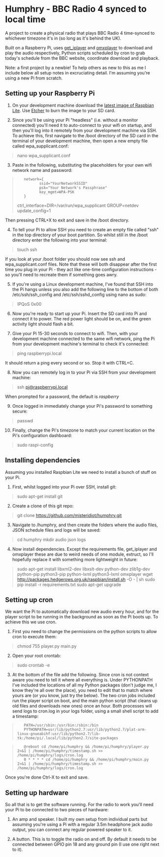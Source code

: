 # Humphry - BBC Radio 4 synced to local time

A project to create a physical radio that plays BBC Radio 4 time-synced to whichever timezone it's in (so long as it's behind the UK).

Built on a Raspberry Pi, uses [get_iplayer](https://github.com/get-iplayer/get_iplayer) and [omxplayer](https://github.com/popcornmix/omxplayer) to download and play the audio respectively, Python scripts scheduled by cron to grab today's schedule from the BBC website, coordinate download and playback.

Note: a first project by a newbie! To help others as new to this as me I include below all setup notes in excruciating detail. I'm assuming you're using a new Pi from scratch.

## Setting up your Raspberry Pi

1. On your development machine download the [latest image of Raspbian Lite](https://www.raspberrypi.org/downloads/raspbian/). Use [Etcher](https://www.balena.io/etcher/) to burn the image to your SD card.

2. Since you'll be using your Pi "headless" (i.e. without a monitor connected) you'll need it to auto-connect to your wifi on startup, and then you'll log into it remotely from your development machine via SSH. To achieve this, first navigate to the /boot directory of the SD card in the terminal of your development machine, then open a new empty file called wpa_supplicant.conf:
> nano wpa_supplicant.conf

3. Paste in the following, substituting the placeholders for your own wifi network name and password:
>        network={
>               ssid="YourNetworkSSID"
>               psk="Your Network's Passphrase"
>               key_mgmt=WPA-PSK
>        }
>
> ctrl_interface=DIR=/var/run/wpa_supplicant GROUP=netdev
> update_config=1

Then pressing CTRL+X to exit and save in the /boot directory.

4. To tell your Pi to allow SSH you need to create an empty file called "ssh" in the top directory of your boot partition. So whilst still in the /boot directory enter the following into your terminal:
> touch ssh

If you look at your /boot folder you should now see ssh and wpa_supplicant.conf files. Note that these will both disappear after the first time you plug in your Pi - they act like one-time configuration instructions - so you'll need to recreate them if something goes awry.

5. If you're using a Linux development machine, I've found that SSH into the Pi hangs unless you also add the following line to the bottom of both /etc/ssh/ssh_config and /etc/ssh/sshd_config using nano as sudo:
> IPQoS 0x00

6. Now you're ready to start up your Pi. Insert the SD card into Pi and connect it to power. The red power light should be on, and the green activity light should flash a bit.

7. Give your Pi 15-30 seconds to connect to wifi. Then, with your development machine connected to the same wifi network, ping the Pi from your development machine's terminal to check it's connected:
> ping raspberrypi.local

It should return a ping every second or so. Stop it with CTRL+C.

8. Now you can remotely log in to your Pi via SSH from your development machine:
> ssh pi@raspberrypi.local

When prompted for a password, the default is _raspberry_

9. Once logged in immediately change your Pi's password to something secure:
> passwd

10. Finally, change the Pi's timezone to match your current location on the Pi's configuration dashboard:
> sudo raspi-config

## Installing dependencies
Assuming you installed Raspbian Lite we need to install a bunch of stuff on your Pi.

1. First, whilst logged into your Pi over SSH, install git:
> sudo apt-get install git

2. Create a clone of this git repo:
> git clone https://github.com/misteridiot/humphry.git

3. Navigate to /humphry, and then create the folders where the audio files, JSON schedule files and logs will be saved:
> cd humphry
> mkdir audio json logs

4. Now install dependencies. Except the requirements file, get_iplayer and omxplayer these are due to weird needs of one module, extruct, so I'll hopefully replace it with something more lightweight in future:
> sudo apt-get install libxml2-dev libxslt-dev python-dev zlib1g-dev python-pip python3-pip python-lxml python3-lxml omxplayer
> wget http://packages.hedgerows.org.uk/raspbian/install.sh -O - | sh
> sudo pip install -r requirements.txt
> sudo apt-get upgrade

## Setting up cron
We want the Pi to automatically download new audio every hour, and for the player script to be running in the background as soon as the Pi boots up. To achieve this we use cron.

1. First you need to change the permissions on the python scripts to allow cron to execute them:
> chmod 755 player.py main.py

2. Open your root crontab:
> sudo crontab -e

3. At the bottom of the file add the following. Since cron is not context aware you need to tell it where all everything is. Under PYTHONPATH I've included the locations of all my Python packages (don't judge me, I know they're all over the place), you need to edit that to match where yours are (or you know, just try the below). The two cron jobs included run the player script on boot, and the main python script (that cleans up old files and downloads new ones) once an hour. Both processes will send logs to cron.log in your logs folder, using a small shell script to add a timestamp:
>        PATH=/usr/sbin:/usr/bin:/sbin:/bin
>        PYTHONPATH=usr/lib/python2.7:usr/lib/python2.7/plat-arm-linux-gnueabihf:usr/lib/python2.7/lib-tk:/home/pi/.local/lib/python2.7/site-packages

>        @reboot cd /home/pi/humphry && /home/pi/humphry/player.py 2>&1 | /home/pi/humphry/timestamp.sh >> /home/pi/humphry/logs/cron.log
>        0 * * * * cd /home/pi/humphry && /home/pi/humphry/main.py  2>&1 | /home/pi/humphry/timestamp.sh >> /home/pi/humphry/logs/cron.log

Once you're done Ctrl-X to exit and save.

## Setting up hardware
So all that is to get the software running. For the radio to work you'll need your Pi to be connected to two pieces of hardware:

1. An amp and speaker. I built my own setup from individual parts but assuming you're using a Pi with a regular 3.5m headphone jack audio output, you can connect any regular powered speaker to it.

2. A button. This is to toggle the radio on and off. By default it needs to be connected between GPIO pin 18 and any ground pin (I use one right next to it).
